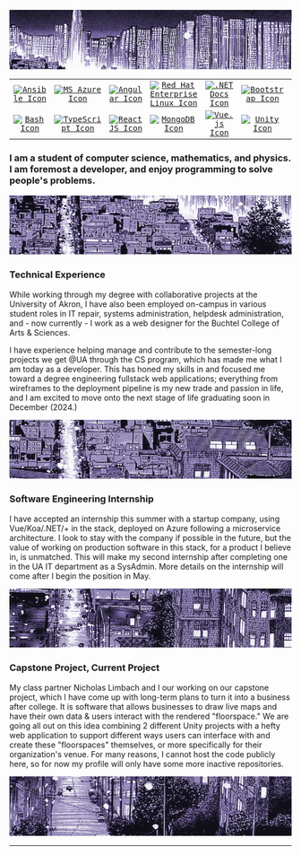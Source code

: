 
    
![1cityscape](5cityscape.png)
  <div style="font-family: 'VT323', monospace; align-items: center; max-width: 700px; margin: 0 auto;">
    <table style="max-width: 700px; margin: 0 auto;">
      <tr>
        <td align="center" width="116"><a href="https://www.ansible.com/" title="Ansible"><img src="https://cdn.jsdelivr.net/gh/devicons/devicon/icons/ansible/ansible-original.svg" style="width: 60px; height: 60px;" alt="Ansible Icon"/></a></td>
        <td align="center" width="116"><a href="https://azure.microsoft.com/en-us/" title="MS Azure"><img src="https://cdn.jsdelivr.net/gh/devicons/devicon/icons/azure/azure-original.svg" style="width: 60px; height: 60px;" alt="MS Azure Icon"/></a></td>
        <td align="center" width="116"><a href="https://angular.io/" title="Angular"><img src="https://cdn.jsdelivr.net/gh/devicons/devicon/icons/angularjs/angularjs-original.svg" style="width: 60px; height: 60px;" alt="Angular Icon"/></a></td>
        <td align="center" width="116"><a href="https://www.redhat.com/en/technologies/linux-platforms/enterprise-linux" title="Red Hat Enterprise Linux"><img src="https://cdn.jsdelivr.net/gh/devicons/devicon/icons/redhat/redhat-original.svg" style="width: 60px; height: 60px;" alt="Red Hat Enterprise Linux Icon"/></a></td>
        <td align="center" width="116"><a href="https://learn.microsoft.com/en-us/dotnet/core/introduction" title=".NET Docs"><img src="https://cdn.jsdelivr.net/gh/devicons/devicon/icons/dotnetcore/dotnetcore-original.svg" style="width: 60px; height: 60px;" alt=".NET Docs Icon"/></a></td>
        <td align="center" width="116"><a href="https://getbootstrap.com/docs/4.0/getting-started/introduction/" title="Bootstrap"><img src="https://cdn.jsdelivr.net/gh/devicons/devicon@latest/icons/bootstrap/bootstrap-original.svg" style="width: 60px; height: 60px;" alt="Bootstrap Icon"/></a></td>
        <td align="center" width="116"><a href="https://en.cppreference.com/w/" title="C++ Docs"><img src="https://cdn.jsdelivr.net/gh/devicons/devicon/icons/cplusplus/cplusplus-original.svg" style="width: 60px; height: 60px;" alt="C++ Docs Icon"/></a></td>
      </tr>
      <tr>
        <td align="center" width="116"><a href="https://www.gnu.org/software/bash/manual/html_node/index.html" title="Bash"><img src="https://cdn.jsdelivr.net/gh/devicons/devicon/icons/bash/bash-original.svg" style="width: 60px; height: 60px;" alt="Bash Icon"/></a></td>
        <td align="center" width="116"><a href="https://www.typescriptlang.org/" title="TypeScript"><img src="https://cdn.jsdelivr.net/gh/devicons/devicon/icons/typescript/typescript-original.svg" style="width: 60px; height: 60px;" alt="TypeScript Icon"/></a></td>
        <td align="center" width="116"><a href="https://react.dev/" title="ReactJS"><img src="https://cdn.jsdelivr.net/gh/devicons/devicon/icons/react/react-original.svg" style="width: 60px; height: 60px;" alt="ReactJS Icon"/></a></td>
        <td align="center" width="116"><a href="https://www.mongodb.com/" title="MongoDB"><img src="https://cdn.jsdelivr.net/gh/devicons/devicon/icons/mongodb/mongodb-original.svg" style="width: 60px; height: 60px;" alt="MongoDB Icon"/></a></td>
        <td align="center" width="116"><a href="https://vuejs.org/guide/essentials/application" title="Vue.js"><img src="https://cdn.jsdelivr.net/gh/devicons/devicon@latest/icons/vuejs/vuejs-original.svg" style="width: 60px; height: 60px;" alt="Vue.js Icon"/></a></td>
        <td align="center" width="116"><a href="https://unity.com/" title="Unity"><img src="https://cdn.jsdelivr.net/gh/devicons/devicon/icons/unity/unity-original.svg" style="width: 60px; height: 60px;" alt="Unity Icon"/></a></td>
        <td align="center" width="116"><a href="https://www.docker.com/" title="Docker"><img src="https://cdn.jsdelivr.net/gh/devicons/devicon/icons/docker/docker-original.svg" style="width: 60px; height: 60px;" alt="Docker Icon"/></a></td>
      </tr>
    </table>
  </div>
  
### I am a student of computer science, mathematics, and physics. I am foremost a developer, and enjoy programming to solve people's problems.

![2cityscape](4cityscape.png)

### Technical Experience
While working through my degree with collaborative projects at the University of Akron, I have also been employed on-campus in various student roles in IT repair, systems administration, helpdesk administration, and - now currently - I work as a web designer for the Buchtel College of Arts & Sciences.

I have experience helping manage and contribute to the semester-long projects we get @UA through the CS program, which has made me what I am today as a developer. This has honed my skills in and focused me toward a degree engineering fullstack web applications; everything from wireframes to the deployment pipeline is my new trade and passion in life, and I am excited to move onto the next stage of life graduating soon in December (2024.)

![3cityscape](3cityscape.png)

### Software Engineering Internship
I have accepted an internship this summer with a startup company, using Vue/Koa/.NET/+ in the stack, deployed on Azure following a microservice architecture. I look to stay with the company if possible in the future, but the value of working on production software in this stack, for a product I believe in, is unmatched. This will make my second internship after completing one in the UA IT department as a SysAdmin. More details on the internship will come after I begin the position in May.

![4cityscape](2cityscape.png)

### Capstone Project, Current Project
My class partner Nicholas Limbach and I our working on our capstone project, which I have come up with long-term plans to turn it into a business after college. It is software that allows businesses to draw live maps and have their own data & users interact with the rendered "floorspace." We are going all out on this idea combining 2 different Unity projects with a hefty web application to support different ways users can interface with and create these "floorspaces" themselves, or more specifically for their organization's venue. For many reasons, I cannot host the code publicly here, so for now my profile will only have some more inactive repositories.

![5cityscape](1cityscape.png)

---
